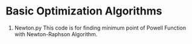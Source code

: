 # Basic Optimization Algorithms

1. Newton.py
This code is for finding minimum point of Powell Function with Newton-Raphson Algorithm. 
